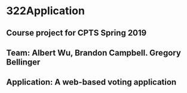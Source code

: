 # 322Application
## Course project for CPTS Spring 2019
## Team: Albert Wu, Brandon Campbell. Gregory Bellinger
## Application: A web-based voting application